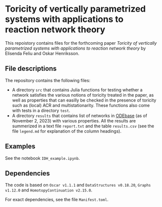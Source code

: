 # Toricity of vertically parametrized systems with applications to reaction network theory

This repoistory contains files for the forthcoming paper _Toricity of vertically parametrized systems with applications to reaction network theory_ by Elisenda Feliu and Oskar Henriksson.

## File descriptions
The repository contains the following files:
* A directory `src` that contains Julia functions for testing whether a network satisfies the various notions of toricity treated in the paper, as well as properties that can easilly be checked in the presence of toricity such as (local) ACR and multistationarity. These functions also come with tests in a directory `test`.
* A directory `results` that contains list of networks in [ODEbase](https://www.odebase.org/) (as of November 2, 2023) with various properties. All the results are summerized in a text file `report.txt` and the table `results.csv` (see the file `legend.md` for explanation of the column headings).

## Examples
See the notebook `IDH_example.ipynb`.

## Dependencies
The code is based on `Oscar v1.1.1` and `DataStructures v0.18.20`, `Graphs v1.12.0` and `HomotopyContinuation v2.15.0`. 

For exact dependencies, see the file `Manifest.toml`.

